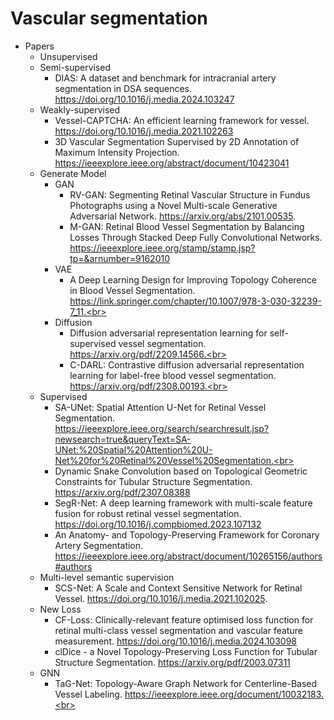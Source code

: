 # Vascular segmentation
* Papers
  * Unsupervised
  * Semi-supervised
    * DIAS: A dataset and benchmark for intracranial artery segmentation in DSA sequences.
    https://doi.org/10.1016/j.media.2024.103247
  * Weakly-supervised
    * Vessel-CAPTCHA: An efficient learning framework for vessel.
    https://doi.org/10.1016/j.media.2021.102263
    * 3D Vascular Segmentation Supervised by 2D Annotation of Maximum Intensity Projection.
    https://ieeexplore.ieee.org/abstract/document/10423041
  * Generate Model
    * GAN
       * RV-GAN: Segmenting Retinal Vascular Structure in Fundus Photographs using a Novel Multi-scale Generative Adversarial Network.
       https://arxiv.org/abs/2101.00535.
       * M-GAN: Retinal Blood Vessel Segmentation by Balancing Losses Through Stacked Deep Fully Convolutional Networks.
       https://ieeexplore.ieee.org/stamp/stamp.jsp?tp=&arnumber=9162010
    * VAE
       * A Deep Learning Design for Improving Topology Coherence in Blood Vessel Segmentation.
       https://link.springer.com/chapter/10.1007/978-3-030-32239-7_11.<br>
    * Diffusion
       * Diffusion adversarial representation learning for self-supervised vessel segmentation.
       https://arxiv.org/pdf/2209.14566.<br>
       * C-DARL: Contrastive diffusion adversarial representation learning for label-free blood vessel segmentation.
       https://arxiv.org/pdf/2308.00193.<br>
  * Supervised
    * SA-UNet: Spatial Attention U-Net for Retinal Vessel Segmentation.
    https://ieeexplore.ieee.org/search/searchresult.jsp?newsearch=true&queryText=SA-UNet:%20Spatial%20Attention%20U-Net%20for%20Retinal%20Vessel%20Segmentation.<br>
    * Dynamic Snake Convolution based on Topological Geometric Constraints for Tubular Structure Segmentation.
    https://arxiv.org/pdf/2307.08388
    * SegR-Net: A deep learning framework with multi-scale feature fusion for robust retinal vessel segmentation.
    https://doi.org/10.1016/j.compbiomed.2023.107132
    * An Anatomy- and Topology-Preserving Framework for Coronary Artery Segmentation.
    https://ieeexplore.ieee.org/abstract/document/10265156/authors#authors
  * Multi-level semantic supervision
    * SCS-Net: A Scale and Context Sensitive Network for Retinal Vessel.
    https://doi.org/10.1016/j.media.2021.102025.
  * New Loss
    * CF-Loss: Clinically-relevant feature optimised loss function for retinal multi-class vessel segmentation and vascular feature measurement.
    https://doi.org/10.1016/j.media.2024.103098
    * clDice - a Novel Topology-Preserving Loss Function for Tubular Structure Segmentation.
    https://arxiv.org/pdf/2003.07311
  * GNN
    * TaG-Net: Topology-Aware Graph Network for Centerline-Based Vessel Labeling.
    https://ieeexplore.ieee.org/document/10032183.<br>
